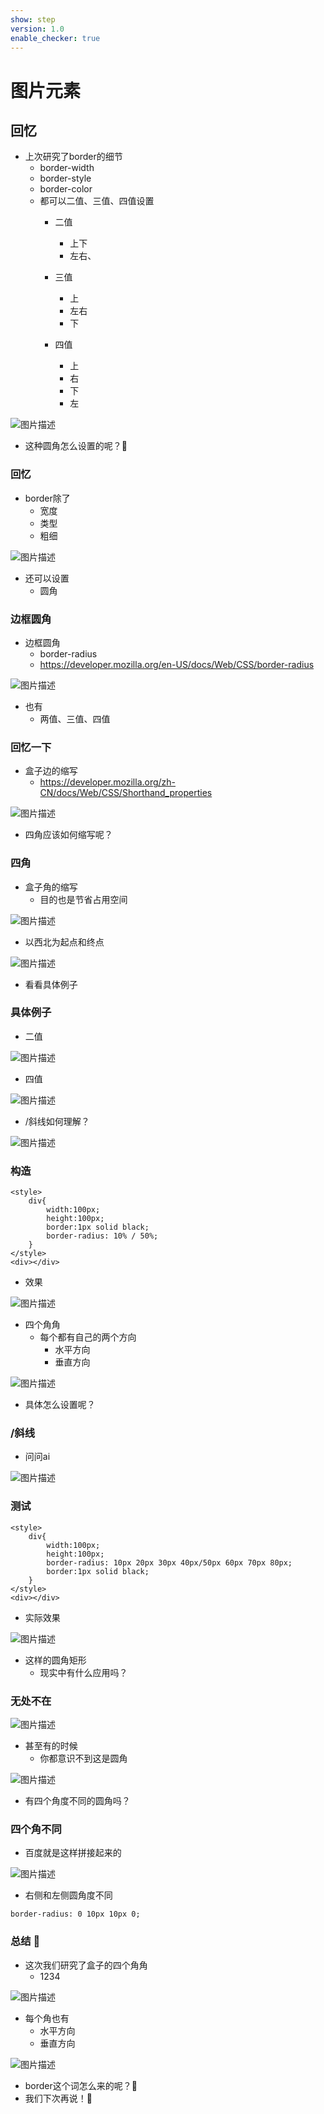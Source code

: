 ```yaml
---
show: step
version: 1.0
enable_checker: true
---
```


# 图片元素

## 回忆

- 上次研究了border的细节
	- border-width
	- border-style
	- border-color
	- 都可以二值、三值、四值设置
		- 二值
			- 上下 
			- 左右、
		
		- 三值
			- 上
			- 左右
			- 下
		
		- 四值
			- 上
			- 右
			- 下
			- 左

![图片描述](https://doc.shiyanlou.com/courses/3781/labs/2860286/uid1190679-20241008-1728386545644) 

- 这种圆角怎么设置的呢？🤔

### 回忆

- border除了
	- 宽度
	- 类型
	- 粗细

![图片描述](https://doc.shiyanlou.com/courses/uid1190679-20240914-1726318938533)

- 还可以设置
	- 圆角

### 边框圆角

- 边框圆角
	- border-radius
	- https://developer.mozilla.org/en-US/docs/Web/CSS/border-radius

![图片描述](https://doc.shiyanlou.com/courses/uid1190679-20240921-1726892358533)

- 也有
	- 两值、三值、四值

### 回忆一下

- 盒子边的缩写
	- https://developer.mozilla.org/zh-CN/docs/Web/CSS/Shorthand_properties

![图片描述](https://doc.shiyanlou.com/courses/uid1190679-20240921-1726893255351)

- 四角应该如何缩写呢？

### 四角

- 盒子角的缩写
	- 目的也是节省占用空间

![图片描述](https://doc.shiyanlou.com/courses/uid1190679-20240921-1726893382519)

- 以西北为起点和终点

![图片描述](https://doc.shiyanlou.com/courses/uid1190679-20240922-1726968519198)

- 看看具体例子

### 具体例子

- 二值

![图片描述](https://doc.shiyanlou.com/courses/uid1190679-20240922-1726969149149)

- 四值

![图片描述](https://doc.shiyanlou.com/courses/uid1190679-20240922-1726969160582)

- /斜线如何理解？

![图片描述](https://doc.shiyanlou.com/courses/uid1190679-20240922-1726969116051)

### 构造 

```
<style>
    div{
        width:100px;
        height:100px;
        border:1px solid black;
        border-radius: 10% / 50%;
    }
</style>
<div></div>
```

- 效果

![图片描述](https://doc.shiyanlou.com/courses/uid1190679-20240922-1726969197481)

- 四个角角
	- 每个都有自己的两个方向
		- 水平方向
		- 垂直方向

![图片描述](https://doc.shiyanlou.com/courses/uid1190679-20240922-1726972309484)

- 具体怎么设置呢？

### /斜线

- 问问ai

![图片描述](https://doc.shiyanlou.com/courses/uid1190679-20240922-1726969244361)

### 测试

```
<style>
    div{
        width:100px;
        height:100px;
        border-radius: 10px 20px 30px 40px/50px 60px 70px 80px; 
        border:1px solid black;
    }
</style>
<div></div>
```

- 实际效果

![图片描述](https://doc.shiyanlou.com/courses/uid1190679-20240922-1726969477407)

- 这样的圆角矩形
	- 现实中有什么应用吗？

### 无处不在

![图片描述](https://doc.shiyanlou.com/courses/uid1190679-20240922-1726972932816)

- 甚至有的时候
	- 你都意识不到这是圆角

![图片描述](https://doc.shiyanlou.com/courses/uid1190679-20240922-1726969593175)

- 有四个角度不同的圆角吗？

### 四个角不同

- 百度就是这样拼接起来的

![图片描述](https://doc.shiyanlou.com/courses/uid1190679-20240922-1726972135788)

- 右侧和左侧圆角度不同

```
border-radius: 0 10px 10px 0;
```

### 总结 🤔

- 这次我们研究了盒子的四个角角
	- 1234

![图片描述](https://doc.shiyanlou.com/courses/uid1190679-20240922-1726972833809)

- 每个角也有
	- 水平方向
	- 垂直方向

![图片描述](https://doc.shiyanlou.com/courses/uid1190679-20240922-1726972880958)

- border这个词怎么来的呢？🤔
- 我们下次再说！👋